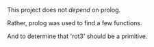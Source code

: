 

This project does not *depend* on prolog. 

Rather, prolog was used to find a few functions.

And to determine that 'rot3' should be a primitive.



